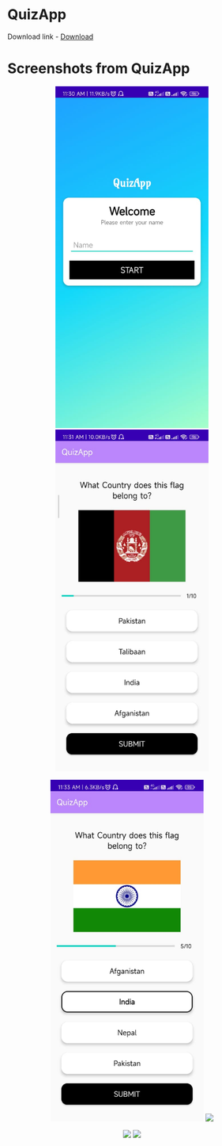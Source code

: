# QuizApp

Download link - [Download](https://github.com/tarunguptaraja/QuizApp/raw/master/app/release/app-release.apk)

# **Screenshots from QuizApp** 
<p align="center">
<img src="https://github.com/tarunguptaraja/QuizApp/blob/master/screenshots/home.jpeg" width="310">
<img src="https://github.com/tarunguptaraja/QuizApp/blob/master/screenshots/question.jpeg" width="310">
 </p>
 <p align="center">
<img src="https://github.com/tarunguptaraja/QuizApp/blob/master/screenshots/selected.jpeg" width="310">
<img src="https://github.com/tarunguptaraja/QuizApp/blob/master/screenshots/correct.jpegg" width="310">
</p>
 <p align="center">
<img src="https://github.com/tarunguptaraja/QuizApp/blob/master/screenshots/wrong.jpegg" width="310">
<img src="https://github.com/tarunguptaraja/QuizApp/blob/master/screenshots/result.jpegg" width="310">
</p>
